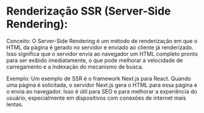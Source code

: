 # Renderização SSR (Server-Side Rendering):

Conceito: O Server-Side Rendering é um método de renderização em que o HTML da página é gerado no servidor e enviado ao cliente já renderizado. Isso significa que o servidor envia ao navegador um HTML completo pronto para ser exibido imediatamente, o que pode melhorar a velocidade de carregamento e a indexação do mecanismo de busca.

Exemplo: Um exemplo de SSR é o framework Next.js para React. Quando uma página é solicitada, o servidor Next.js gera o HTML para essa página e o envia ao navegador. Isso é útil para SEO e para melhorar a experiência do usuário, especialmente em dispositivos com conexões de internet mais lentas.
